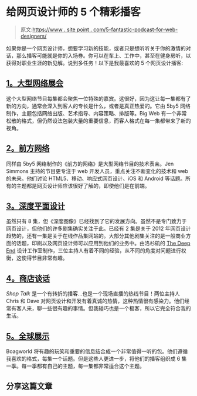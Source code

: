 # 给网页设计师的 5 个精彩播客

> 原文:[https://www . site point . com/5-fantastic-podcast-for-web-designers/](https://www.sitepoint.com/5-fantastic-podcasts-for-web-designers/)

如果你是一个网页设计师，想要学习新的技能，或者只是想听听关于你的激情的对话，那么播客可能就是你的入场券。你可以在车上、工作中，甚至在健身房听，以获得对职业生涯的新见解。说到多任务！以下是我最喜欢的 5 个网页设计播客:

## [1。大型网络展会](http://5by5.tv/bigwebshow)

这个大型网络节目每集都会聚焦一位特殊的嘉宾。这很好，因为这让每一集都有了新的方向，通常会深入到客人的专长是什么，或者是真正热爱的。它由 5by5 网络制作，主题包括网络出版、艺术指导、内容策略、排版等。Big Web 有一个非常松散的格式，但仍然设法包装大量的重要信息，而客人格式在每一集都带来了新的视角。

## [2。前方网络](http://5by5.tv/webahead)

同样由 5by5 网络制作的《前方的网络》是大型网络节目的技术表亲。Jen Simmons 主持的节目更专注于 web 开发人员，重点关注不断变化的技术和 web 的未来。他们讨论 HTML5、移动、响应式网页设计、iOS 和 Android 等话题。所有的主题都是网页设计师应该很好了解的，即使他们是在前端。

## [3。深度平面设计](http://thedeependdesign.com/graphic-design-podcast/)

虽然只有 8 集，但《深度图像》已经找到了它的发展方向。虽然不是专门致力于网页设计，但他们的许多剧集确实关注于此。已经有 2 集是关于 2012 年网页设计趋势的，还有一集是关于在线作品集网站的。大部分其他剧集关注的是一般商业方面的话题，印刷以及网页设计师可以应用到他们的业务中。由洛杉矶的 [The Deep End](http://thedeependdesign.com) 设计工作室制作，三位主持人有着不同的经验，从不同的角度对问题进行权衡，这使得节目非常有趣。

## [4。商店谈话](http://shoptalkshow.com/)

*Shop Talk* 是一个有转折的播客…也是一个现场直播的热线节目！两位主持人 Chris 和 Dave 对网页设计和开发有着真诚的热情，这种热情很有感染力。他们经常有客人来，聊一些很有趣的事情。但我碰巧也是一个极客，所以它完全符合我的生活。

## [5。全球展示](http://boagworld.com/podcast-archive/)

Boagworld 将有趣的玩笑和重要的信息结合成一个非常值得一听的包。他们遵循我喜欢的格式，每集一个话题。但是这些人更进一步，将他们的播客组织成 6 集一季。每一季都有自己的主题，每一集都非常适合这个主题。

## 分享这篇文章